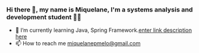 
### Hi there 👋, my name is Miquelane, I'm a systems analysis and development student 👩‍💻

- 🌱 I’m currently learning Java, Spring Framework.[enter link description here](https://github.com/felipesantos10/felipesantos10/raw/master/image.png)
- 📫 How to reach me miquelanepmelo@gmail.com
